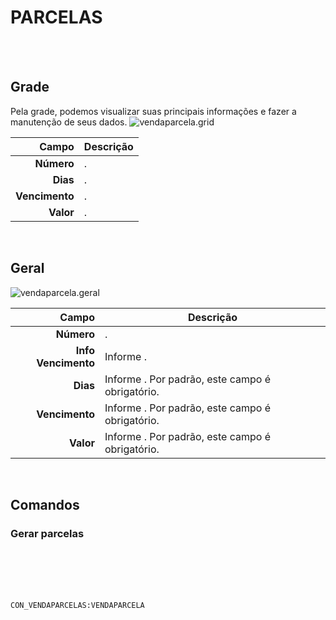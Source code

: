 # PARCELAS
<br>
<br>

## Grade
Pela grade, podemos visualizar suas principais informações e fazer a manutenção de seus dados.
![vendaparcela.grid](https://raw.githubusercontent.com/netforcews/docs-siscom/master/geral/imagens/vendaparcela.grid.png)

Campo | Descrição
--:|---
**Número** | .
**Dias** | .
**Vencimento** | .
**Valor** | .
<br>

## Geral
![vendaparcela.geral](https://raw.githubusercontent.com/netforcews/docs-siscom/master/geral/imagens/vendaparcela.geral.png)

Campo | Descrição
--:|---
**Número** | .
**Info Vencimento** | Informe .
**Dias** | Informe . Por padrão, este campo é obrigatório.
**Vencimento** | Informe . Por padrão, este campo é obrigatório.
**Valor** | Informe . Por padrão, este campo é obrigatório.
<br>

## Comandos
### Gerar parcelas
<br>
<br>
<br>
<br>

```CON_VENDAPARCELAS:VENDAPARCELA```
